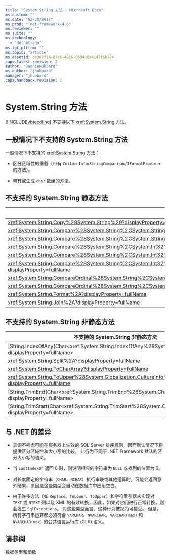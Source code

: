 ```yaml
---
title: "System.String 方法 | Microsoft Docs"
ms.custom: ""
ms.date: "03/30/2017"
ms.prod: ".net-framework-4.6"
ms.reviewer: ""
ms.suite: ""
ms.technology: 
  - "dotnet-ado"
ms.tgt_pltfrm: ""
ms.topic: "article"
ms.assetid: ce307f14-87e6-4816-8694-8a4147f6b784
caps.latest.revision: 2
author: "JennieHubbard"
ms.author: "jhubbard"
manager: "jhubbard"
caps.handback.revision: 2
---
```

# System.String 方法
[!INCLUDE[vbtecdlinq](../../../../../../includes/vbtecdlinq-md.md)] 不支持以下 <xref:System.String> 方法。  
  
## 一般情况下不支持的 System.String 方法  
 一般情况下不支持的 <xref:System.String> 方法：  
  
-   区分区域性的重载（带有 `CultureInfo`\/`StringComparison`\/`IFormatProvider` 的方法）。  
  
-   带有或生成 `char` 数组的方法。  
  
## 不支持的 System.String 静态方法  
  
|不支持的 System.String 静态方法|  
|-----------------------------|  
|<xref:System.String.Copy%28System.String%29?displayProperty=fullName>|  
|<xref:System.String.Compare%28System.String%2CSystem.String%2CSystem.Boolean%29?displayProperty=fullName>|  
|<xref:System.String.Compare%28System.String%2CSystem.String%2CSystem.Boolean%2CSystem.Globalization.CultureInfo%29?displayProperty=fullName>|  
|<xref:System.String.Compare%28System.String%2CSystem.Int32%2CSystem.String%2CSystem.Int32%2CSystem.Int32%29?displayProperty=fullName>|  
|<xref:System.String.Compare%28System.String%2CSystem.Int32%2CSystem.String%2CSystem.Int32%2CSystem.Int32%2CSystem.Boolean%29?displayProperty=fullName>|  
|<xref:System.String.Compare%28System.String%2CSystem.Int32%2CSystem.String%2CSystem.Int32%2CSystem.Int32%2CSystem.Boolean%2CSystem.Globalization.CultureInfo%29?displayProperty=fullName>|  
|<xref:System.String.CompareOrdinal%28System.String%2CSystem.String%29?displayProperty=fullName>|  
|<xref:System.String.CompareOrdinal%28System.String%2CSystem.Int32%2CSystem.String%2CSystem.Int32%2CSystem.Int32%29?displayProperty=fullName>|  
|<xref:System.String.Format%2A?displayProperty=fullName>|  
|<xref:System.String.Join%2A?displayProperty=fullName>|  
  
## 不支持的 System.String 非静态方法  
  
|不支持的 System.String 非静态方法|  
|------------------------------|  
|[String.IndexOfAny\(Char\<xref:System.String.IndexOfAny%28System.Char%5B%5D%29?displayProperty=fullName>|  
|<xref:System.String.Split%2A?displayProperty=fullName>|  
|<xref:System.String.ToCharArray?displayProperty=fullName>|  
|<xref:System.String.ToUpper%28System.Globalization.CultureInfo%29?displayProperty=fullName>|  
|[String.TrimEnd\(Char\<xref:System.String.TrimEnd%28System.Char%5B%5D%29?displayProperty=fullName>|  
|[String.TrimStart\(Char\<xref:System.String.TrimStart%28System.Char%5B%5D%29?displayProperty=fullName>|  
  
## 与 .NET 的差异  
  
-   查询不考虑可能在服务器上生效的 SQL Server 排序规则，因而默认情况下将提供区分区域性和大小写的比较。  此行为不同于 .NET Framework 默认的区分大小写的语义。  
  
-   当 `LastIndexOf` 返回 0 时，则说明相应的字符串为 `NULL` 或找到的位置为 0。  
  
-   对长度固定的字符串（`CHAR`、`NCHAR`）执行串联或其他运算时，可能会返回意外结果，原因是这些类型会自动在数据库中应用空白。  
  
-   由于许多方法（如 `Replace`、`ToLower`、`ToUpper`）和字符索引器未实现对 `TEXT` 或 `NTEXT` 列以及 XML 的有效转换，因此，如果对它们进行正常转换，则会发生 `SqlExceptions`。  对这些类型而言，这种行为被视为可接受。  但是，所有字符串运算都必须符合 `VARCHAR`、`NVARCHAR`、`VARCHAR(max)` 和 `NVARCHAR(max)` 的公共语言运行库 \(CLR\) 语义。  
  
## 请参阅  
 [数据类型和函数](../../../../../../docs/framework/data/adonet/sql/linq/data-types-and-functions.md)